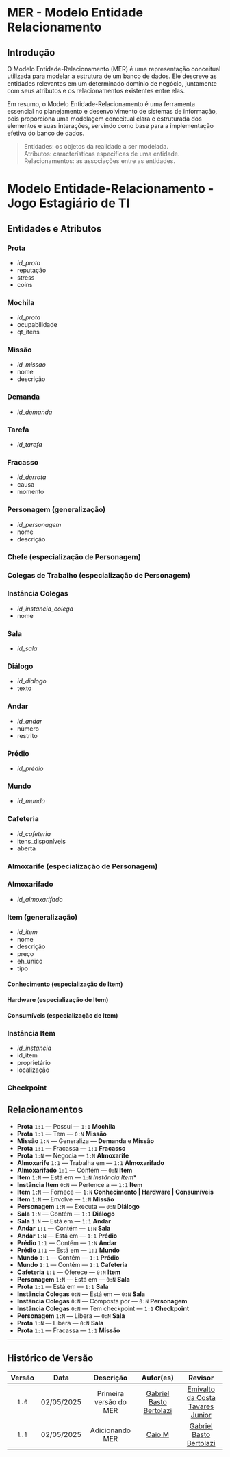 # MER - Modelo Entidade Relacionamento

## Introdução

O Modelo Entidade-Relacionamento (MER) é uma representação conceitual utilizada para modelar a estrutura de um banco de dados. Ele descreve as entidades relevantes em um determinado domínio de negócio, juntamente com seus atributos e os relacionamentos existentes entre elas.

Em resumo, o Modelo Entidade-Relacionamento é uma ferramenta essencial no planejamento e desenvolvimento de sistemas de informação, pois proporciona uma modelagem conceitual clara e estruturada dos elementos e suas interações, servindo como base para a implementação efetiva do banco de dados.

> Entidades: os objetos da realidade a ser modelada.<br>
> Atributos: características específicas de uma entidade.<br>
> Relacionamentos: as associações entre as entidades.<br>



# Modelo Entidade-Relacionamento - Jogo Estagiário de TI

## Entidades e Atributos

### Prota
- *id_prota*
- reputação
- stress
- coins

### Mochila
- *id_prota*
- ocupabilidade
- qt_itens

### Missão
- *id_missao*
- nome
- descrição

### Demanda
- *id_demanda*

### Tarefa
- *id_tarefa*

### Fracasso
- *id_derrota*
- causa
- momento

### Personagem (generalização)
- *id_personagem*
- nome
- descrição

### Chefe (especialização de Personagem)

### Colegas de Trabalho (especialização de Personagem)

### Instância Colegas
- *id_instancia_colega*
- nome

### Sala
- *id_sala*

### Diálogo
- *id_dialogo*
- texto

### Andar
- *id_andar*
- número
- restrito

### Prédio
- *id_prédio*

### Mundo
- *id_mundo*

### Cafeteria
- *id_cafeteria*
- itens_disponíveis
- aberta

### Almoxarife (especialização de Personagem)

### Almoxarifado
- *id_almoxarifado*

### Item (generalização)
- *id_item*
- nome
- descrição
- preço
- eh_unico
- tipo

#### Conhecimento (especialização de Item)
#### Hardware (especialização de Item)
#### Consumíveis (especialização de Item)

### Instância Item
- *id_instancia*
- id_item
- proprietário
- localização

### Checkpoint

## Relacionamentos

- **Prota** `1:1` — Possui — `1:1` **Mochila**
- **Prota** `1:1` — Tem — `0:N` **Missão**
- **Missão** `1:N` — Generaliza — **Demanda** e **Missão**
- **Prota** `1:1` — Fracassa — `1:1` **Fracasso**
- **Prota** `1:N` — Negocia — `1:N` **Almoxarife**
- **Almoxarife** `1:1` — Trabalha em — `1:1` **Almoxarifado**
- **Almoxarifado** `1:1` — Contém — `0:N` **Item**
- **Item** `1:N` — Está em — `1:N` *Instância Item**
- **Instância Item** `0:N` — Pertence a — `1:1` **Item**
- **Item** `1:N` — Fornece — `1:N` **Conhecimento | Hardware | Consumíveis**
- **Item** `1:N` — Envolve — `1:N` **Missão**
- **Personagem** `1:N` — Executa — `0:N` **Diálogo**
- **Sala** `1:N` — Contém — `1:1` **Diálogo**
- **Sala** `1:N` — Está em — `1:1` **Andar**
- **Andar** `1:1` — Contém — `1:N` **Sala**
- **Andar** `1:N` — Está em — `1:1` **Prédio**
- **Prédio** `1:1` — Contém — `1:N` **Andar**
- **Prédio** `1:1` — Está em — `1:1` **Mundo**
- **Mundo** `1:1` — Contém — `1:1` **Prédio**
- **Mundo** `1:1` — Contém — `1:1` **Cafeteria**
- **Cafeteria** `1:1` — Oferece — `0:N` **Item**
- **Personagem** `1:N` — Está em — `0:N` **Sala**
- **Prota** `1:1` — Está em — `1:1` **Sala**
- **Instância Colegas** `0:N` — Está em — `0:N` **Sala**
- **Instância Colegas** `0:N` — Composta por — `0:N` **Personagem**
- **Instância Colegas** `0:N` — Tem checkpoint — `1:1` **Checkpoint**
- **Personagem** `1:N` — Libera — `0:N` **Sala**
- **Prota** `1:N` — Libera — `0:N` **Sala**
- **Prota** `1:1` — Fracassa — `1:1` **Missão**

---



## Histórico de Versão

| Versão | Data | Descrição | Autor(es) | Revisor |
| :-: | :-: | :-: | :-: | :-: |
| `1.0`  | 02/05/2025 | Primeira versão  do MER  | [Gabriel Basto Bertolazi](https://github.com/Bertolazi) | [Emivalto da Costa Tavares Junior](https://github.com/EmivaltoJrr) |
| `1.1`  | 02/05/2025 | Adicionando MER | [Caio M](https://github.com/Caiomesvie) | [Gabriel Basto Bertolazi](https://github.com/Bertolazi)  |



